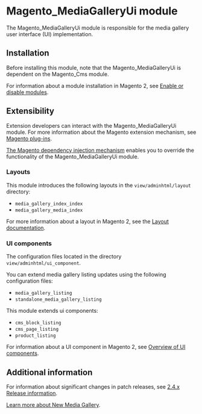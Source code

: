 # Magento_MediaGalleryUi module

The Magento_MediaGalleryUi module is responsible for the media gallery user interface (UI) implementation.

## Installation

Before installing this module, note that the Magento_MediaGalleryUi is dependent on the Magento_Cms module.

For information about a module installation in Magento 2, see [Enable or disable modules](https://experienceleague.adobe.com/docs/commerce-operations/installation-guide/tutorials/manage-modules.html).

## Extensibility

Extension developers can interact with the Magento_MediaGalleryUi module. For more information about the Magento extension mechanism, see [Magento plug-ins](https://developer.adobe.com/commerce/php/development/components/plugins/).

[The Magento dependency injection mechanism](https://developer.adobe.com/commerce/php/development/components/dependency-injection/) enables you to override the functionality of the Magento_MediaGalleryUi module.

### Layouts

This module introduces the following layouts in the `view/adminhtml/layout` directory:

- `media_gallery_index_index`
- `media_gallery_media_index`

For more information about a layout in Magento 2, see the [Layout documentation](https://developer.adobe.com/commerce/frontend-core/guide/layouts/).

### UI components

The configuration files located in the directory `view/adminhtml/ui_component`.

You can extend media gallery listing updates using the following configuration files:

- `media_gallery_listing`
- `standalone_media_gallery_listing`

This module extends ui components:

- `cms_block_listing`
- `cms_page_listing`
- `product_listing`

For information about a UI component in Magento 2, see [Overview of UI components](https://developer.adobe.com/commerce/frontend-core/ui-components/).

## Additional information

For information about significant changes in patch releases, see [2.4.x Release information](https://experienceleague.adobe.com/docs/commerce-operations/release/notes/overview.html).

[Learn more about New Media Gallery](https://experienceleague.adobe.com/docs/commerce-admin/content-design/media/gallery/media-gallery.html).
